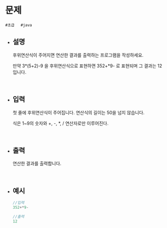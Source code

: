 # 문제

```#초급```&nbsp;&nbsp;&nbsp;&nbsp;&nbsp;```#java```

- ## 설명
        
    후위연산식이 주어지면 연산한 결과를 출력하는 프로그램을 작성하세요.

    만약 3*(5+2)-9 을 후위연산식으로 표현하면 352+*9- 로 표현되며 그 결과는 12입니다.


<br/>
        
- ## 입력
        
    첫 줄에 후위연산식이 주어집니다. 연산식의 길이는 50을 넘지 않습니다.

    식은 1~9의 숫자와 +, -, *, / 연산자로만 이루어진다.
    
<br/>

- ## 출력
        
    연산한 결과를 출력합니다.

<br/>
        
- ## 예시

    ```java
    //입력
    352+*9-
    ```
    ```java
    //출력
    12
    ```